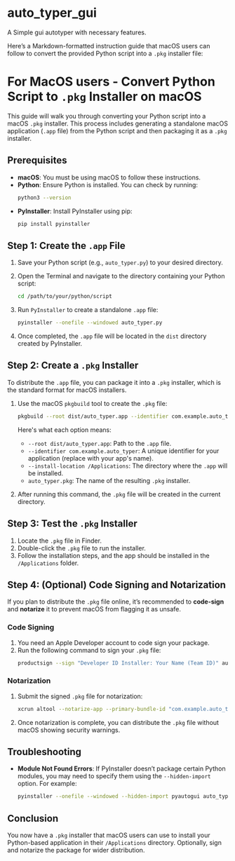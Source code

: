 # auto_typer_gui
A Simple gui autotyper with necessary features. 

Here’s a Markdown-formatted instruction guide that macOS users can follow to convert the provided Python script into a `.pkg` installer file:


# For MacOS users - Convert Python Script to `.pkg` Installer on macOS

This guide will walk you through converting your Python script into a macOS `.pkg` installer. This process includes generating a standalone macOS application (`.app` file) from the Python script and then packaging it as a `.pkg` installer.

## Prerequisites

- **macOS**: You must be using macOS to follow these instructions.
- **Python**: Ensure Python is installed. You can check by running:
  ```bash
  python3 --version
  
- **PyInstaller**: Install PyInstaller using pip:
  ```bash
  pip install pyinstaller
  ```

## Step 1: Create the `.app` File

1. Save your Python script (e.g., `auto_typer.py`) to your desired directory.

2. Open the Terminal and navigate to the directory containing your Python script:
   ```bash
   cd /path/to/your/python/script
   ```

3. Run `PyInstaller` to create a standalone `.app` file:
   ```bash
   pyinstaller --onefile --windowed auto_typer.py
   ```

4. Once completed, the `.app` file will be located in the `dist` directory created by PyInstaller.

## Step 2: Create a `.pkg` Installer

To distribute the `.app` file, you can package it into a `.pkg` installer, which is the standard format for macOS installers.

1. Use the macOS `pkgbuild` tool to create the `.pkg` file:
   ```bash
   pkgbuild --root dist/auto_typer.app --identifier com.example.auto_typer --install-location /Applications auto_typer.pkg
   ```

   Here's what each option means:
   - `--root dist/auto_typer.app`: Path to the `.app` file.
   - `--identifier com.example.auto_typer`: A unique identifier for your application (replace with your app's name).
   - `--install-location /Applications`: The directory where the `.app` will be installed.
   - `auto_typer.pkg`: The name of the resulting `.pkg` installer.

2. After running this command, the `.pkg` file will be created in the current directory.

## Step 3: Test the `.pkg` Installer

1. Locate the `.pkg` file in Finder.
2. Double-click the `.pkg` file to run the installer.
3. Follow the installation steps, and the app should be installed in the `/Applications` folder.

## Step 4: (Optional) Code Signing and Notarization

If you plan to distribute the `.pkg` file online, it’s recommended to **code-sign** and **notarize** it to prevent macOS from flagging it as unsafe.

### Code Signing

1. You need an Apple Developer account to code sign your package.
2. Run the following command to sign your `.pkg` file:
   ```bash
   productsign --sign "Developer ID Installer: Your Name (Team ID)" auto_typer.pkg signed_auto_typer.pkg
   ```

### Notarization

1. Submit the signed `.pkg` file for notarization:
   ```bash
   xcrun altool --notarize-app --primary-bundle-id "com.example.auto_typer" --username "your_apple_id" --password "app-specific-password" --file signed_auto_typer.pkg
   ```

2. Once notarization is complete, you can distribute the `.pkg` file without macOS showing security warnings.

## Troubleshooting

- **Module Not Found Errors**: If PyInstaller doesn’t package certain Python modules, you may need to specify them using the `--hidden-import` option. For example:
  ```bash
  pyinstaller --onefile --windowed --hidden-import pyautogui auto_typer.py
  ```

## Conclusion

You now have a `.pkg` installer that macOS users can use to install your Python-based application in their `/Applications` directory. Optionally, sign and notarize the package for wider distribution.

